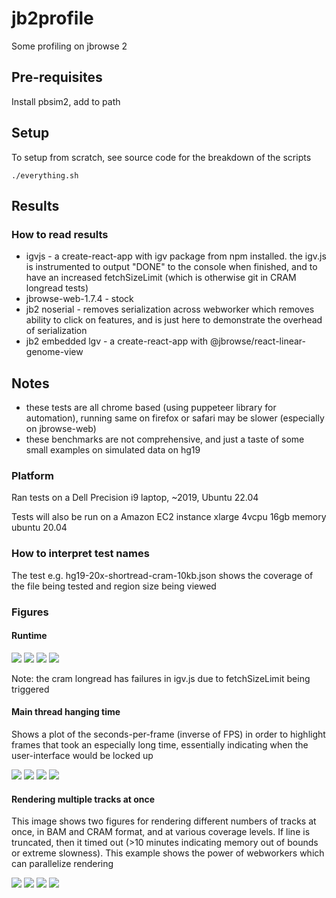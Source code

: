 # jb2profile

Some profiling on jbrowse 2

## Pre-requisites

Install pbsim2, add to path

## Setup

To setup from scratch, see source code for the breakdown of the scripts

```
./everything.sh
```

## Results

### How to read results

- igvjs - a create-react-app with igv package from npm installed. the igv.js is instrumented to output "DONE" to the console when finished, and to have an increased fetchSizeLimit (which is otherwise git in CRAM longread tests)
- jbrowse-web-1.7.4 - stock
- jb2 noserial - removes serialization across webworker which removes ability
  to click on features, and is just here to demonstrate the overhead of
  serialization
- jb2 embedded lgv - a create-react-app with @jbrowse/react-linear-genome-view

## Notes

- these tests are all chrome based (using puppeteer library for automation),
  running same on firefox or safari may be slower (especially on jbrowse-web)
- these benchmarks are not comprehensive, and just a taste of some small
  examples on simulated data on hg19

### Platform

Ran tests on a Dell Precision i9 laptop, ~2019, Ubuntu 22.04

Tests will also be run on a Amazon EC2 instance xlarge 4vcpu 16gb memory ubuntu 20.04

### How to interpret test names

The test e.g. hg19-20x-shortread-cram-10kb.json shows the coverage of the file
being tested and region size being viewed

### Figures

#### Runtime

![](img/bam_sr.png)
![](img/bam_lr.png)
![](img/cram_sr.png)
![](img/cram_lr.png)

Note: the cram longread has failures in igv.js due to fetchSizeLimit being
triggered

#### Main thread hanging time

Shows a plot of the seconds-per-frame (inverse of FPS) in order to highlight
frames that took an especially long time, essentially indicating when the
user-interface would be locked up

![](img/bam_sr_average_fps.png)
![](img/bam_lr_average_fps.png)
![](img/cram_sr_average_fps.png)
![](img/cram_lr_average_fps.png)

#### Rendering multiple tracks at once

This image shows two figures for rendering different numbers of tracks at once,
in BAM and CRAM format, and at various coverage levels. If line is truncated, then
it timed out (>10 minutes indicating memory out of bounds or extreme slowness).
This example shows the power of webworkers which can parallelize rendering


![](img/bam_lr_multi.png)
![](img/bam_sr_multi.png)
![](img/cram_lr_multi.png)
![](img/cram_sr_multi.png)
